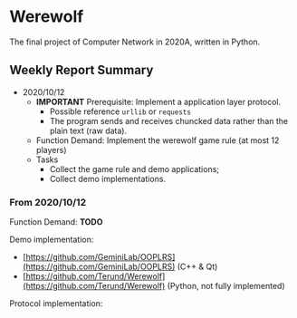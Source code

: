 # Werewolf

The final project of Computer Network in 2020A, written in Python.

## Weekly Report Summary

* 2020/10/12
  * **IMPORTANT** Prerequisite: Implement a application layer protocol.  
    * Possible reference `urllib` or `requests`
    * The program sends and receives chuncked data rather than the plain text (raw data).
  * Function Demand: Implement the werewolf game rule (at most 12 players)
  * Tasks
    * Collect the game rule and demo applications;
    * Collect demo implementations.

### From 2020/10/12

Function Demand: **TODO**

Demo implementation:

* [https://github.com/GeminiLab/OOPLRS](https://github.com/GeminiLab/OOPLRS) (C++ & Qt)
* [https://github.com/Terund/Werewolf](https://github.com/Terund/Werewolf) (Python, not fully implemented)

Protocol implementation:
